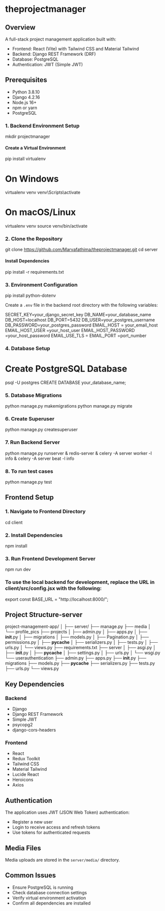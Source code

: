 # theprojectmanager

## Overview
A full-stack project management application built with:
- Frontend: React (Vite) with Tailwind CSS and Material Tailwind
- Backend: Django REST Framework (DRF)
- Database: PostgreSQL
- Authentication: JWT (Simple JWT)

## Prerequisites
- Python 3.8.10
- Django 4.2.16
- Node.js 16+
- npm or yarn
- PostgreSQL


### 1. Backend Environment Setup

mkdir projectmanager
#### Create a Virtual Environment
pip install virtualenv
# On Windows
virtualenv venv
venv\Scripts\activate

# On macOS/Linux
virtualenv venv
source venv/bin/activate

### 2. Clone the Repository

git clone https://github.com/Marvafathima/theprojectmanager.git
cd server

#### Install Dependencies

pip install -r requirements.txt


### 3. Environment Configuration
pip install python-dotenv

Create a `.env` file in the backend root directory with the following variables:

SECRET_KEY=your_django_secret_key
DB_NAME=your_database_name
DB_HOST=localhost
DB_PORT=5432
DB_USER=your_postgres_username
DB_PASSWORD=your_postgres_password
EMAIL_HOST = your_email_host
EMAIL_HOST_USER =your_host_user 
EMAIL_HOST_PASSWORD =your_host_password
EMAIL_USE_TLS =
EMAIL_PORT =port_number


### 4. Database Setup

# Create PostgreSQL Database
psql -U postgres
CREATE DATABASE your_database_name;


### 5. Database Migrations

python manage.py makemigrations
python manage.py migrate


### 6. Create Superuser

python manage.py createsuperuser


### 7. Run Backend Server

python manage.py runserver &
redis-server &
celery -A server worker -l info &
celery -A server beat -l info 


### 8. To run test cases

python manage.py test


## Frontend Setup

### 1. Navigate to Frontend Directory

cd client


### 2. Install Dependencies

npm install


### 3. Run Frontend Development Server

npm run dev

### To use the local backend for development, replace the  URL in  client/src/config.jsx with the following:

export const BASE_URL = "http://localhost:8000/";

## Project Structure-server

project-management-app/
│
├── server/
├── manage.py
├── media
│   └── profile_pics
├── projects
│   ├── admin.py
│   ├── apps.py
│   ├── __init__.py
│   ├── migrations
│   ├── models.py
│   ├── Pagination.py
│   ├── permissions.py
│   ├── __pycache__
│   ├── serializers.py
│   ├── tests.py
│   ├── urls.py
│   └── views.py
├── requirements.txt
├── server
│   ├── asgi.py
│   ├── __init__.py
│   ├── __pycache__
│   ├── settings.py
│   ├── urls.py
│   └── wsgi.py
└── userauthentication
    ├── admin.py
    ├── apps.py
    ├── __init__.py
    ├── migrations
    ├── models.py
    ├── __pycache__
    ├── serializers.py
    ├── tests.py
    ├── urls.py
    └── views.py

## Key Dependencies
### Backend
- Django
- Django REST Framework
- Simple JWT
- psycopg2
- django-cors-headers

### Frontend
- React
- Redux Toolkit
- Tailwind CSS
- Material Tailwind
- Lucide React
- Heroicons
- Axios

## Authentication
The application uses JWT (JSON Web Token) authentication:
- Register a new user
- Login to receive access and refresh tokens
- Use tokens for authenticated requests

## Media Files
Media uploads are stored in the `server/media/` directory.



## Common Issues
- Ensure PostgreSQL is running
- Check database connection settings
- Verify virtual environment activation
- Confirm all dependencies are installed



